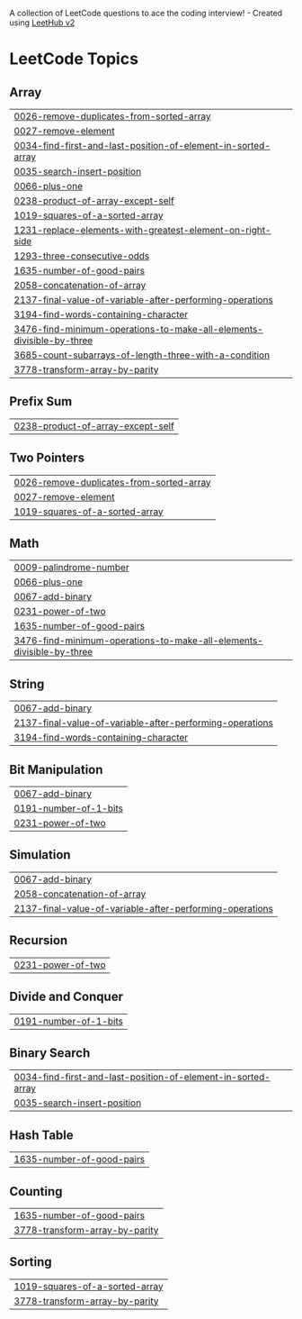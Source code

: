 A collection of LeetCode questions to ace the coding interview! - Created using [LeetHub v2](https://github.com/arunbhardwaj/LeetHub-2.0)
<!---LeetCode Topics Start-->
# LeetCode Topics
## Array
|  |
| ------- |
| [0026-remove-duplicates-from-sorted-array](https://github.com/keshavkourav/LEETCODE-PROBLEMS-/tree/master/0026-remove-duplicates-from-sorted-array) |
| [0027-remove-element](https://github.com/keshavkourav/LEETCODE-PROBLEMS-/tree/master/0027-remove-element) |
| [0034-find-first-and-last-position-of-element-in-sorted-array](https://github.com/keshavkourav/LEETCODE-PROBLEMS-/tree/master/0034-find-first-and-last-position-of-element-in-sorted-array) |
| [0035-search-insert-position](https://github.com/keshavkourav/LEETCODE-PROBLEMS-/tree/master/0035-search-insert-position) |
| [0066-plus-one](https://github.com/keshavkourav/LEETCODE-PROBLEMS-/tree/master/0066-plus-one) |
| [0238-product-of-array-except-self](https://github.com/keshavkourav/LEETCODE-PROBLEMS-/tree/master/0238-product-of-array-except-self) |
| [1019-squares-of-a-sorted-array](https://github.com/keshavkourav/LEETCODE-PROBLEMS-/tree/master/1019-squares-of-a-sorted-array) |
| [1231-replace-elements-with-greatest-element-on-right-side](https://github.com/keshavkourav/LEETCODE-PROBLEMS-/tree/master/1231-replace-elements-with-greatest-element-on-right-side) |
| [1293-three-consecutive-odds](https://github.com/keshavkourav/LEETCODE-PROBLEMS-/tree/master/1293-three-consecutive-odds) |
| [1635-number-of-good-pairs](https://github.com/keshavkourav/LEETCODE-PROBLEMS-/tree/master/1635-number-of-good-pairs) |
| [2058-concatenation-of-array](https://github.com/keshavkourav/LEETCODE-PROBLEMS-/tree/master/2058-concatenation-of-array) |
| [2137-final-value-of-variable-after-performing-operations](https://github.com/keshavkourav/LEETCODE-PROBLEMS-/tree/master/2137-final-value-of-variable-after-performing-operations) |
| [3194-find-words-containing-character](https://github.com/keshavkourav/LEETCODE-PROBLEMS-/tree/master/3194-find-words-containing-character) |
| [3476-find-minimum-operations-to-make-all-elements-divisible-by-three](https://github.com/keshavkourav/LEETCODE-PROBLEMS-/tree/master/3476-find-minimum-operations-to-make-all-elements-divisible-by-three) |
| [3685-count-subarrays-of-length-three-with-a-condition](https://github.com/keshavkourav/LEETCODE-PROBLEMS-/tree/master/3685-count-subarrays-of-length-three-with-a-condition) |
| [3778-transform-array-by-parity](https://github.com/keshavkourav/LEETCODE-PROBLEMS-/tree/master/3778-transform-array-by-parity) |
## Prefix Sum
|  |
| ------- |
| [0238-product-of-array-except-self](https://github.com/keshavkourav/LEETCODE-PROBLEMS-/tree/master/0238-product-of-array-except-self) |
## Two Pointers
|  |
| ------- |
| [0026-remove-duplicates-from-sorted-array](https://github.com/keshavkourav/LEETCODE-PROBLEMS-/tree/master/0026-remove-duplicates-from-sorted-array) |
| [0027-remove-element](https://github.com/keshavkourav/LEETCODE-PROBLEMS-/tree/master/0027-remove-element) |
| [1019-squares-of-a-sorted-array](https://github.com/keshavkourav/LEETCODE-PROBLEMS-/tree/master/1019-squares-of-a-sorted-array) |
## Math
|  |
| ------- |
| [0009-palindrome-number](https://github.com/keshavkourav/LEETCODE-PROBLEMS-/tree/master/0009-palindrome-number) |
| [0066-plus-one](https://github.com/keshavkourav/LEETCODE-PROBLEMS-/tree/master/0066-plus-one) |
| [0067-add-binary](https://github.com/keshavkourav/LEETCODE-PROBLEMS-/tree/master/0067-add-binary) |
| [0231-power-of-two](https://github.com/keshavkourav/LEETCODE-PROBLEMS-/tree/master/0231-power-of-two) |
| [1635-number-of-good-pairs](https://github.com/keshavkourav/LEETCODE-PROBLEMS-/tree/master/1635-number-of-good-pairs) |
| [3476-find-minimum-operations-to-make-all-elements-divisible-by-three](https://github.com/keshavkourav/LEETCODE-PROBLEMS-/tree/master/3476-find-minimum-operations-to-make-all-elements-divisible-by-three) |
## String
|  |
| ------- |
| [0067-add-binary](https://github.com/keshavkourav/LEETCODE-PROBLEMS-/tree/master/0067-add-binary) |
| [2137-final-value-of-variable-after-performing-operations](https://github.com/keshavkourav/LEETCODE-PROBLEMS-/tree/master/2137-final-value-of-variable-after-performing-operations) |
| [3194-find-words-containing-character](https://github.com/keshavkourav/LEETCODE-PROBLEMS-/tree/master/3194-find-words-containing-character) |
## Bit Manipulation
|  |
| ------- |
| [0067-add-binary](https://github.com/keshavkourav/LEETCODE-PROBLEMS-/tree/master/0067-add-binary) |
| [0191-number-of-1-bits](https://github.com/keshavkourav/LEETCODE-PROBLEMS-/tree/master/0191-number-of-1-bits) |
| [0231-power-of-two](https://github.com/keshavkourav/LEETCODE-PROBLEMS-/tree/master/0231-power-of-two) |
## Simulation
|  |
| ------- |
| [0067-add-binary](https://github.com/keshavkourav/LEETCODE-PROBLEMS-/tree/master/0067-add-binary) |
| [2058-concatenation-of-array](https://github.com/keshavkourav/LEETCODE-PROBLEMS-/tree/master/2058-concatenation-of-array) |
| [2137-final-value-of-variable-after-performing-operations](https://github.com/keshavkourav/LEETCODE-PROBLEMS-/tree/master/2137-final-value-of-variable-after-performing-operations) |
## Recursion
|  |
| ------- |
| [0231-power-of-two](https://github.com/keshavkourav/LEETCODE-PROBLEMS-/tree/master/0231-power-of-two) |
## Divide and Conquer
|  |
| ------- |
| [0191-number-of-1-bits](https://github.com/keshavkourav/LEETCODE-PROBLEMS-/tree/master/0191-number-of-1-bits) |
## Binary Search
|  |
| ------- |
| [0034-find-first-and-last-position-of-element-in-sorted-array](https://github.com/keshavkourav/LEETCODE-PROBLEMS-/tree/master/0034-find-first-and-last-position-of-element-in-sorted-array) |
| [0035-search-insert-position](https://github.com/keshavkourav/LEETCODE-PROBLEMS-/tree/master/0035-search-insert-position) |
## Hash Table
|  |
| ------- |
| [1635-number-of-good-pairs](https://github.com/keshavkourav/LEETCODE-PROBLEMS-/tree/master/1635-number-of-good-pairs) |
## Counting
|  |
| ------- |
| [1635-number-of-good-pairs](https://github.com/keshavkourav/LEETCODE-PROBLEMS-/tree/master/1635-number-of-good-pairs) |
| [3778-transform-array-by-parity](https://github.com/keshavkourav/LEETCODE-PROBLEMS-/tree/master/3778-transform-array-by-parity) |
## Sorting
|  |
| ------- |
| [1019-squares-of-a-sorted-array](https://github.com/keshavkourav/LEETCODE-PROBLEMS-/tree/master/1019-squares-of-a-sorted-array) |
| [3778-transform-array-by-parity](https://github.com/keshavkourav/LEETCODE-PROBLEMS-/tree/master/3778-transform-array-by-parity) |
<!---LeetCode Topics End-->